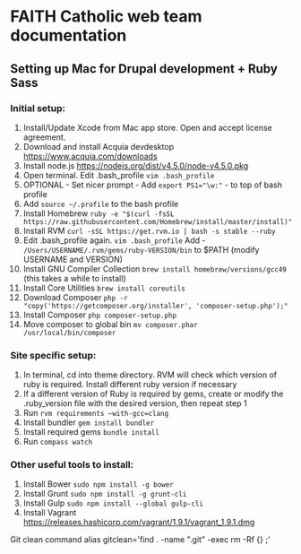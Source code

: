 # FAITH Catholic web team documentation

## Setting up Mac for Drupal development + Ruby Sass

### Initial setup:

1. Install/Update Xcode from Mac app store. Open and accept license agreement.
2. Download and install Acquia devdesktop https://www.acquia.com/downloads
3. Install node.js https://nodejs.org/dist/v4.5.0/node-v4.5.0.pkg
4. Open terminal. Edit .bash_profile `vim .bash_profile`
5. OPTIONAL - Set nicer prompt - Add `export PS1="\w:"` - to top of bash profile
6. Add `source ~/.profile` to the bash profile
7. Install Homebrew `ruby -e "$(curl -fsSL https://raw.githubusercontent.com/Homebrew/install/master/install)"`
8. Install RVM  `curl -sSL https://get.rvm.io | bash -s stable --ruby`
9. Edit .bash_profile again. `vim .bash_profile` Add - `/Users/USERNAME/.rvm/gems/ruby-VERSION/bin` to $PATH (modify USERNAME and VERSION)
10. Install GNU Compiler Collection `brew install homebrew/versions/gcc49` (this takes a while to install)
11. Install Core Utilities `brew install coreutils`
12. Download Composer `php -r "copy('https://getcomposer.org/installer', 'composer-setup.php');"`
13. Install Composer `php composer-setup.php`
14. Move composer to global bin `mv composer.phar /usr/local/bin/composer`

### Site specific setup:
1. In terminal, cd into theme directory. RVM will check which version of ruby is required. Install different ruby version if necessary
2. If a different version of Ruby is required by gems, create or modify the .ruby_version file with the desired version, then repeat step 1
2. Run `rvm requirements –with-gcc=clang`
3. Install bundler `gem install bundler`
4. Install required gems `bundle install`
5. Run `compass watch`


### Other useful tools to install:
1. Install Bower `sudo npm install -g bower`
2. Install Grunt `sudo npm install -g grunt-cli`
3. Install Gulp `sudo npm install --global gulp-cli`
4. Install Vagrant https://releases.hashicorp.com/vagrant/1.9.1/vagrant_1.9.1.dmg


Git clean command alias gitclean='find . -name ".git" -exec rm -Rf {} \;'
